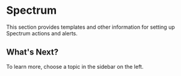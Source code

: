 # Spectrum

This section provides templates and other information for setting up Spectrum actions and alerts.

## What's Next?

To learn more, choose a topic in the sidebar on the left.
